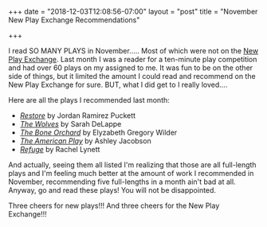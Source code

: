 +++
date = "2018-12-03T12:08:56-07:00"
layout = "post"
title = "November New Play Exchange Recommendations"

+++

I read SO MANY PLAYS in November..... Most of which were not on the [New Play Exchange](https://newplayexchange.org/dashboard). Last month I was a reader for a ten-minute play competition and had over 60 plays on my assigned to me. It was fun to be on the other side of things, but it limited the amount I could read and recommend on the New Play Exchange for sure. BUT, what I did get to I really loved.... 

Here are all the plays I recommended last month:

* [*Restore*](https://newplayexchange.org/plays/17805/restore) by Jordan Ramirez Puckett  
* [*The Wolves*](https://newplayexchange.org/plays/27217/wolves) by Sarah DeLappe  
* [*The Bone Orchard*](https://newplayexchange.org/plays/18906/bone-orchard) by Elyzabeth Gregory Wilder  
* [*The American Play*](https://newplayexchange.org/plays/140316/american-play) by Ashley Jacobson  
* [*Refuge*](https://newplayexchange.org/plays/259728/refuge) by Rachel Lynett  

And actually, seeing them all listed I'm realizing that those are all full-length plays and I'm feeling much better at the amount of work I recommended in November, recommending five full-lengths in a month ain't bad at all. Anyway, go and read these plays! You will not be disappointed.

Three cheers for new plays!!! And three cheers for the New Play Exchange!!!